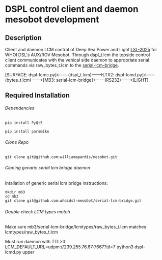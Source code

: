 # DSPL control client and daemon mesobot development
## Description
Client and daemon LCM control of Deep Sea Power and Light [LSL-2025](https://www.deapsea.com/led-sealite/lsl-2025-multiray) for WHOI DSL's AUX/ROV Mesobot. Through dspl_t.lcm the topside control client communicates with the vehical side daemon to appropriate serial commands via raw_bytes_t.lcm to the [serial-lcm-bridge](git@github.com:whoidsl-mesobot/serial-lcm-bridge.git).  

[SURFACE: dspl-lcmc.py]<---(dspl_t.lcm)--->[TX2: dspl-lcmd.py]<---(bytes_t.lcm)--->[MB3: serial-lcm-bridge]<---(RS232)--->[LIGHT]

## Required Installation
###### Dependencies
```
pip install PyQt5
```
```
pip install paramiko
```
###### Clone Repo
```
git clone git@github.com:williamapardis/mesobot.git
```
###### Cloning genaric serial lcm bridge daemon 
Intallation of generic serial lcm bridge instructions:
```
mkdir mb3
cd mb3
git clone git@github.com:whoidsl-mesobot/serial-lcm-bridge.git
```
###### Double check LCM types match
Make sure mb3/serial-lcm-bridge/lcmtypes/raw_bytes_t.lcm matches lcmtypes/raw_bytes_t.lcm

Must run daemon with TTL>0
LCM_DEFAULT_URL=udpm://239.255.76.67:7667?ttl=7 python3 dspl-lcmd.py upper
